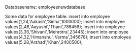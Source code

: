 Databasename: employeenewdatabase

Some data for employee table:
insert into employee values(1,24,'Aakash','Sinha',1000000);
insert into employee values(2,46,'Aayushi','Thani',786458);
insert into employee values(3,36,'Shivani','Mehrotra',23445);
insert into employee values(4,32,'Himanshu','Verma',345678);
insert into employee values(5,28,'Arshad','Khan',2400500);

